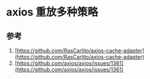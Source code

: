 # axios 重放多种策略

## 参考

1. [https://github.com/RasCarlito/axios-cache-adapter](https://github.com/RasCarlito/axios-cache-adapter)
2. [https://github.com/axios/axios/issues/1361](https://github.com/axios/axios/issues/1361)

